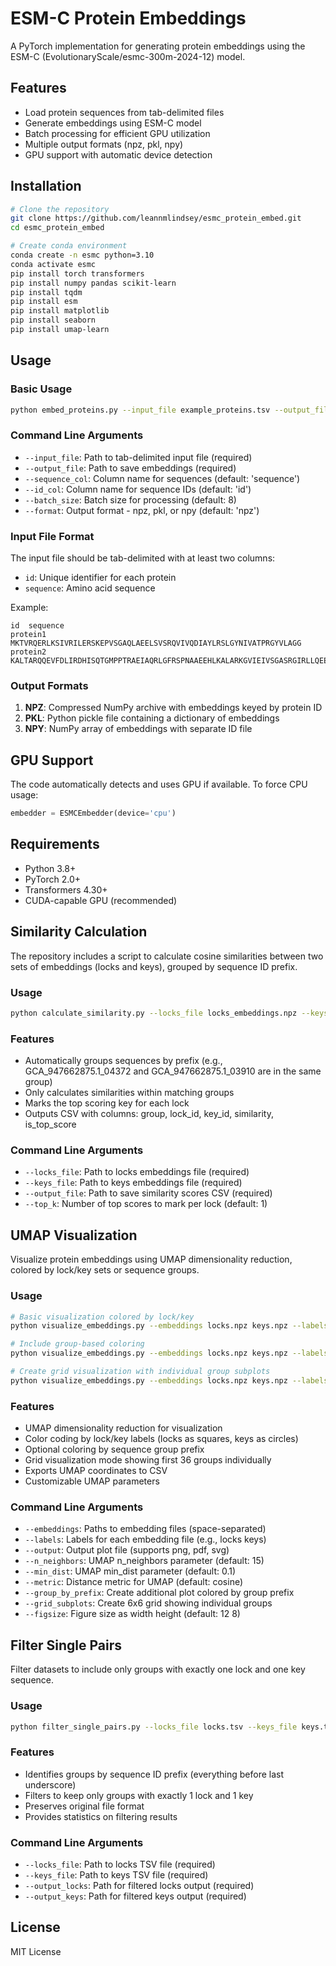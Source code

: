 # ESM-C Protein Embeddings

A PyTorch implementation for generating protein embeddings using the ESM-C (EvolutionaryScale/esmc-300m-2024-12) model.

## Features

- Load protein sequences from tab-delimited files
- Generate embeddings using ESM-C model
- Batch processing for efficient GPU utilization
- Multiple output formats (npz, pkl, npy)
- GPU support with automatic device detection

## Installation

```bash
# Clone the repository
git clone https://github.com/leannmlindsey/esmc_protein_embed.git
cd esmc_protein_embed

# Create conda environment 
conda create -n esmc python=3.10
conda activate esmc
pip install torch transformers
pip install numpy pandas scikit-learn
pip install tqdm
pip install esm
pip install matplotlib
pip install seaborn
pip install umap-learn


```

## Usage

### Basic Usage

```bash
python embed_proteins.py --input_file example_proteins.tsv --output_file embeddings.npz
```

### Command Line Arguments

- `--input_file`: Path to tab-delimited input file (required)
- `--output_file`: Path to save embeddings (required)
- `--sequence_col`: Column name for sequences (default: 'sequence')
- `--id_col`: Column name for sequence IDs (default: 'id')
- `--batch_size`: Batch size for processing (default: 8)
- `--format`: Output format - npz, pkl, or npy (default: 'npz')

### Input File Format

The input file should be tab-delimited with at least two columns:
- `id`: Unique identifier for each protein
- `sequence`: Amino acid sequence

Example:
```
id	sequence
protein1	MKTVRQERLKSIVRILERSKEPVSGAQLAEELSVSRQVIVQDIAYLRSLGYNIVATPRGYVLAGG
protein2	KALTARQQEVFDLIRDHISQTGMPPTRAEIAQRLGFRSPNAAEEHLKALARKGVIEIVSGASRGIRLLQEE
```

### Output Formats

1. **NPZ**: Compressed NumPy archive with embeddings keyed by protein ID
2. **PKL**: Python pickle file containing a dictionary of embeddings
3. **NPY**: NumPy array of embeddings with separate ID file

## GPU Support

The code automatically detects and uses GPU if available. To force CPU usage:
```python
embedder = ESMCEmbedder(device='cpu')
```

## Requirements

- Python 3.8+
- PyTorch 2.0+
- Transformers 4.30+
- CUDA-capable GPU (recommended)

## Similarity Calculation

The repository includes a script to calculate cosine similarities between two sets of embeddings (locks and keys), grouped by sequence ID prefix.

### Usage

```bash
python calculate_similarity.py --locks_file locks_embeddings.npz --keys_file keys_embeddings.npz --output_file similarities.csv
```

### Features

- Automatically groups sequences by prefix (e.g., GCA_947662875.1_04372 and GCA_947662875.1_03910 are in the same group)
- Only calculates similarities within matching groups
- Marks the top scoring key for each lock
- Outputs CSV with columns: group, lock_id, key_id, similarity, is_top_score

### Command Line Arguments

- `--locks_file`: Path to locks embeddings file (required)
- `--keys_file`: Path to keys embeddings file (required)
- `--output_file`: Path to save similarity scores CSV (required)
- `--top_k`: Number of top scores to mark per lock (default: 1)

## UMAP Visualization

Visualize protein embeddings using UMAP dimensionality reduction, colored by lock/key sets or sequence groups.

### Usage

```bash
# Basic visualization colored by lock/key
python visualize_embeddings.py --embeddings locks.npz keys.npz --labels locks keys --output umap_plot.png

# Include group-based coloring
python visualize_embeddings.py --embeddings locks.npz keys.npz --labels locks keys --output umap_plot.png --group_by_prefix

# Create grid visualization with individual group subplots
python visualize_embeddings.py --embeddings locks.npz keys.npz --labels locks keys --output umap_plot.png --grid_subplots
```

### Features

- UMAP dimensionality reduction for visualization
- Color coding by lock/key labels (locks as squares, keys as circles)
- Optional coloring by sequence group prefix
- Grid visualization mode showing first 36 groups individually
- Exports UMAP coordinates to CSV
- Customizable UMAP parameters

### Command Line Arguments

- `--embeddings`: Paths to embedding files (space-separated)
- `--labels`: Labels for each embedding file (e.g., locks keys)
- `--output`: Output plot file (supports png, pdf, svg)
- `--n_neighbors`: UMAP n_neighbors parameter (default: 15)
- `--min_dist`: UMAP min_dist parameter (default: 0.1)
- `--metric`: Distance metric for UMAP (default: cosine)
- `--group_by_prefix`: Create additional plot colored by group prefix
- `--grid_subplots`: Create 6x6 grid showing individual groups
- `--figsize`: Figure size as width height (default: 12 8)

## Filter Single Pairs

Filter datasets to include only groups with exactly one lock and one key sequence.

### Usage

```bash
python filter_single_pairs.py --locks_file locks.tsv --keys_file keys.tsv --output_locks filtered_locks.tsv --output_keys filtered_keys.tsv
```

### Features

- Identifies groups by sequence ID prefix (everything before last underscore)
- Filters to keep only groups with exactly 1 lock and 1 key
- Preserves original file format
- Provides statistics on filtering results

### Command Line Arguments

- `--locks_file`: Path to locks TSV file (required)
- `--keys_file`: Path to keys TSV file (required)
- `--output_locks`: Path for filtered locks output (required)
- `--output_keys`: Path for filtered keys output (required)

## License

MIT License
